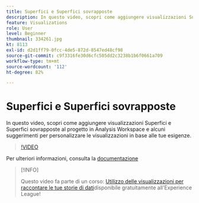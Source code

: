 ```yaml
---
title: Superfici e Superfici sovrapposte
description: In questo video, scopri come aggiungere visualizzazioni Superfici e Superfici sovrapposte al progetto in Analysis Workspace e alcuni suggerimenti per personalizzare le visualizzazioni in base alle tue esigenze.
feature: Visualizations
role: User
level: Beginner
thumbnail: 334261.jpg
kt: 8113
exl-id: d2d1ff79-0fcc-4de5-872d-8547ed48cf98
source-git-commit: c9f3316fe30d6cfc505dd2c3238b1b6f0661a709
workflow-type: tm+mt
source-wordcount: '112'
ht-degree: 82%

---
```


# Superfici e Superfici sovrapposte

In questo video, scopri come aggiungere visualizzazioni Superfici e Superfici sovrapposte al progetto in Analysis Workspace e alcuni suggerimenti per personalizzare le visualizzazioni in base alle tue esigenze.

>[!VIDEO](https://video.tv.adobe.com/v/334261/?quality=12&learn=on)

Per ulteriori informazioni, consulta la [documentazione](https://experienceleague.adobe.com/docs/analytics/analyze/analysis-workspace/visualizations/area.html?lang=it#)

>[!INFO]
>
> Questo video fa parte di un corso: [Utilizzo delle visualizzazioni per raccontare le tue storie di dati](https://experienceleague.adobe.com/?recommended=Analytics-U-1-2021.1.visualizations&amp;lang=it)disponibile gratuitamente all&#39;Experience League!
